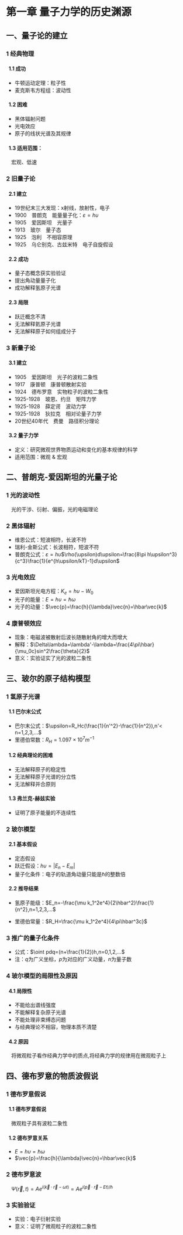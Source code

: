 # 第一章 量子力学的历史渊源

## 一、量子论的建立

### 1 经典物理

#### &ensp;1.1 成功
* 牛顿运动定理：粒子性
* 麦克斯韦方程组：波动性

#### &ensp;1.2 困难
* 黑体辐射问题
* 光电效应
* 原子的线状光谱及其规律

#### &ensp;1.3 适用范围：
&emsp;宏观、低速

### 2 旧量子论

#### &ensp;2.1 建立
* 19世纪末三大发现：x射线，放射性，电子
* 1900&emsp;普朗克&emsp;能量量子化：$\varepsilon=h\upsilon$
* 1905&emsp;爱因斯坦&emsp;光量子
* 1913&emsp;玻尔&emsp;量子态
* 1925&emsp;泡利&emsp;不相容原理
* 1925&emsp;乌仑别克、古兹米特&emsp;电子自旋假设

#### &ensp;2.2 成功
* 量子态概念获实验验证
* 提出角动量量子化
* 成功解释氢原子光谱

#### &ensp;2.3 局限
* 跃迁概念不清
* 无法解释氦原子光谱
* 无法解释原子如何组成分子

### 3 新量子论

#### &ensp;3.1 建立
* 1905&emsp;爱因斯坦&emsp;光子的波粒二象性
* 1917&emsp;康普顿&emsp;康普顿散射实验
* 1924&emsp;德布罗意&emsp;实物粒子的波粒二象性
* 1925-1928&emsp;玻恩、约旦&emsp;矩阵力学
* 1925-1928&emsp;薛定谔&emsp;波动力学
* 1925-1928&emsp;狄拉克&emsp;相对论量子力学
* 20世纪40年代&emsp;费曼&emsp;路径积分理论

#### &ensp;3.2 量子力学
* 定义：研究微观世界物质运动和变化的基本规律的科学
* 适用范围：微观 & 宏观

## 二、普朗克-爱因斯坦的光量子论

### 1 光的波动性
&emsp;光的干涉、衍射、偏振，光的电磁理论

### 2 黑体辐射
* 维恩公式：短波相符，长波不符
* 瑞利-金斯公式：长波相符，短波不符
* 普朗克公式：$\varepsilon =h\upsilon$$\rho(\upsilon)d\upsilon=\frac{8\pi h\upsilon^3}{c^3}\frac{1}{e^{h\upsilon/kT}-1}d\upsilon$

### 3 光电效应
* 爱因斯坦光电方程：$K_e=h\upsilon-W_0$
* 光子的能量：$E=h\upsilon=\hbar\omega$
* 光子的动量：$\vec{p}=\frac{h}{\lambda}\vec{n}=\hbar\vec{k}$

### 4 康普顿效应
* 现象：电磁波被散射后波长随散射角的增大而增大
* 解释：$\Delta\lambda=\lambda'-\lambda=\frac{4\pi\hbar}{\mu_0c}sin^2\frac{\theta}{2}$
* 意义：实验证实了光的波粒二象性

## 三、玻尔的原子结构模型

### 1 氢原子光谱

#### &ensp;1.1 巴尔末公式
* 巴尔末公式：$\upsilon=R_Hc(\frac{1}{n'^2}-\frac{1}{n^2}),n'< n=1,2,3,...$
* 里德伯常数：$R_H=1.097\times 10^7m^{-1}$

#### &ensp;1.2 经典理论的困难
* 无法解释原子的稳定性
* 无法解释原子光谱的分立性
* 无法解释并合原则

#### &ensp;1.3 弗兰克-赫兹实验
* 证明了原子能量的不连续性

### 2 玻尔模型

#### &ensp;2.1 基本假设
* 定态假设
* 跃迁假设：$h\upsilon=|E_n-E_m|$
* 量子化条件：电子的轨道角动量只能是$\hbar$的整数倍

#### &ensp;2.2 推导结果
* 氢原子能级：$E_n=-\frac{\mu k_1^2e^4}{2\hbar^2}\frac{1}{n^2},n=1,2,3,...$

* 里德伯常量：$R_H=\frac{\mu k_1^2e^4}{4\pi\hbar^3c}$

### 3 推广的量子化条件
* 公式：$\oint pdq=(n+\frac{1}{2})h,n=0,1,2,...$
* 注：$q$为广义坐标，$p$为对应的广义动量，$n$为量子数

### 4 玻尔模型的局限性及原因

#### &ensp;4.1 局限性
* 不能给出谱线强度
* 不能解释复杂原子光谱
* 不能处理非束缚态问题
* 与经典理论不相容，物理本质不清楚

#### &ensp;4.2 原因
&emsp;将微观粒子看作经典力学中的质点,将经典力学的规律用在微观粒子上

## 四、德布罗意的物质波假说

### 1 德布罗意假说

#### &ensp;1.1 德布罗意假说
&emsp;微观粒子具有波粒二象性

#### &ensp;1.2 德布罗意关系
* $E=h\upsilon=\hbar\omega$
* $\vec{p}=\frac{h}{\lambda}\vec{n}=\hbar\vec{k}$

### 2 德布罗意波

&emsp;$\Psi(\vec{r},t)=Ae^{i(\vec{k}\cdot\vec{r}-\omega t)}=Ae^{i(\vec{p}\cdot\vec{r}-Et)/\hbar}$

### 3 实验验证
* 实验：电子衍射实验
* 意义：证明了微观粒子的波粒二象性
